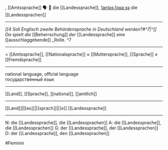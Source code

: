 , [[Amtssprache]]
🗣️ 🔴 die [[Landessprache]], [ˈlantəsˌʃpʁaːxə](https://youglish.com/pronounce/Landessprache/german)
die [[Landessprachen]]

---
*[[4 Soll Englisch zweite Behördensprache in Deutschland werden?#^7|^]]* _Da spielt die_ [[Beherrschung]] _der_ [[Landessprache]] _eine_ [[ausschlaggebende]] _Rolle. ^7


---
= [[Amtssprache]], [[Nationalsprache]]
≈ [[Muttersprache]], [[Sprache]]
≠ [[Fremdsprache]]

---
national language, official language  
государственный язык

---
[[Land]], [[Sprache]], [[national]], [[amtlich]]

---
[[Land]]|[[es]]|[[sprach]]|[[e]]
[[Landessprache]]


---
N: die [[Landessprache]], die [[Landessprachen]]
A: die [[Landessprache]], die [[Landessprachen]]
G: der [[Landessprache]], der [[Landessprachen]]
D: der [[Landessprache]], den [[Landessprachen]]


#Feminin 